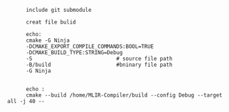           include git submodule

          creat file bulid 
  <!-- 
        mkdir build
        cd build    
   -->

          echo:
          cmake -G Ninja 
          -DCMAKE_EXPORT_COMPILE_COMMANDS:BOOL=TRUE 
          -DCMAKE_BUILD_TYPE:STRING=Debug 
          -S                           # source file path
          -B/build                     #bninary file path
          -G Ninja

      
          echo :
          cmake --build /home/MLIR-Compiler/build --config Debug --target all -j 40 --


